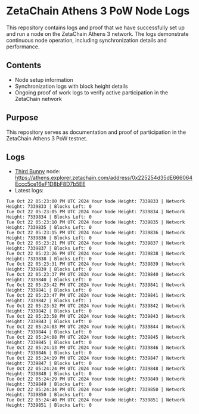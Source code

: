 # ZetaChain Athens 3 PoW Node Logs
This repository contains logs and proof that we have successfully set up and run a node on the ZetaChain Athens 3 network. The logs demonstrate continuous node operation, including synchronization details and performance.

## Contents
- Node setup information
- Synchronization logs with block height details
- Ongoing proof of work logs to verify active participation in the ZetaChain network

## Purpose
This repository serves as documentation and proof of participation in the ZetaChain Athens 3 PoW testnet.

## Logs

- [Third Bunny](https://thirdbunny.xyz/) node: https://athens.explorer.zetachain.com/address/0x225254d35dE666064Eccc5ce16eF1D8bF8D7b5EE
- Latest logs:
```
Tue Oct 22 05:23:00 PM UTC 2024 Your Node Height: 7339833 | Network Height: 7339833 | Blocks Left: 0
Tue Oct 22 05:23:05 PM UTC 2024 Your Node Height: 7339834 | Network Height: 7339834 | Blocks Left: 0
Tue Oct 22 05:23:10 PM UTC 2024 Your Node Height: 7339835 | Network Height: 7339835 | Blocks Left: 0
Tue Oct 22 05:23:15 PM UTC 2024 Your Node Height: 7339836 | Network Height: 7339836 | Blocks Left: 0
Tue Oct 22 05:23:21 PM UTC 2024 Your Node Height: 7339837 | Network Height: 7339837 | Blocks Left: 0
Tue Oct 22 05:23:26 PM UTC 2024 Your Node Height: 7339838 | Network Height: 7339838 | Blocks Left: 0
Tue Oct 22 05:23:31 PM UTC 2024 Your Node Height: 7339839 | Network Height: 7339839 | Blocks Left: 0
Tue Oct 22 05:23:37 PM UTC 2024 Your Node Height: 7339840 | Network Height: 7339840 | Blocks Left: 0
Tue Oct 22 05:23:42 PM UTC 2024 Your Node Height: 7339841 | Network Height: 7339841 | Blocks Left: 0
Tue Oct 22 05:23:47 PM UTC 2024 Your Node Height: 7339841 | Network Height: 7339842 | Blocks Left: 1
Tue Oct 22 05:23:52 PM UTC 2024 Your Node Height: 7339842 | Network Height: 7339842 | Blocks Left: 0
Tue Oct 22 05:23:58 PM UTC 2024 Your Node Height: 7339843 | Network Height: 7339843 | Blocks Left: 0
Tue Oct 22 05:24:03 PM UTC 2024 Your Node Height: 7339844 | Network Height: 7339844 | Blocks Left: 0
Tue Oct 22 05:24:08 PM UTC 2024 Your Node Height: 7339845 | Network Height: 7339845 | Blocks Left: 0
Tue Oct 22 05:24:13 PM UTC 2024 Your Node Height: 7339846 | Network Height: 7339846 | Blocks Left: 0
Tue Oct 22 05:24:19 PM UTC 2024 Your Node Height: 7339847 | Network Height: 7339847 | Blocks Left: 0
Tue Oct 22 05:24:24 PM UTC 2024 Your Node Height: 7339848 | Network Height: 7339848 | Blocks Left: 0
Tue Oct 22 05:24:29 PM UTC 2024 Your Node Height: 7339849 | Network Height: 7339849 | Blocks Left: 0
Tue Oct 22 05:24:34 PM UTC 2024 Your Node Height: 7339850 | Network Height: 7339850 | Blocks Left: 0
Tue Oct 22 05:24:40 PM UTC 2024 Your Node Height: 7339851 | Network Height: 7339851 | Blocks Left: 0
```
